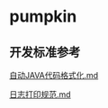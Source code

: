 # pumpkin

## 开发标准参考

[自动JAVA代码格式化.md](pumpkin-doc/自动JAVA代码格式化.md)

[日志打印规范.md](pumpkin-doc/日志打印规范.md)
